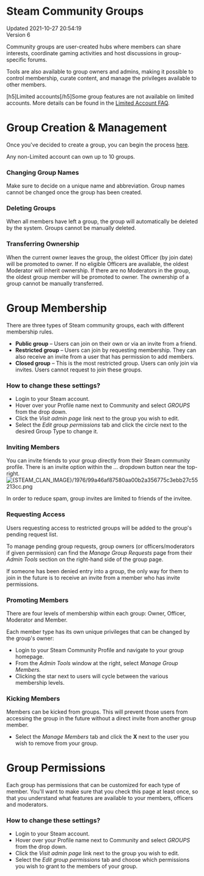 # Steam Community Groups
Updated 2021-10-27 20:54:19  
Version 6  

Community groups are user-created hubs where members can share interests, coordinate gaming activities and host discussions in group-specific forums.  
  
Tools are also available to group owners and admins, making it possible to control membership, curate content, and manage the privileges available to other members.  
  
 [h5]Limited accounts[/h5]Some group features are not available on limited accounts. More details can be found in the [Limited Account FAQ](https://help.steampowered.com/en/faqs/view/71D3-35C2-AD96-AA3A).  
  
# Group Creation & Management
Once you've decided to create a group, you can begin the process [here](http://steamcommunity.com/actions/GroupCreate).  
  
Any non-Limited account can own up to 10 groups.  
  
### Changing Group Names
Make sure to decide on a unique name and abbreviation. Group names cannot be changed once the group has been created.  
  
### Deleting Groups
When all members have left a group, the group will automatically be deleted by the system. Groups cannot be manually deleted.  
  
### Transferring Ownership
When the current owner leaves the group, the oldest Officer (by join date) will be promoted to owner. If no eligible Officers are available, the oldest Moderator will inherit ownership. If there are no Moderators in the group, the oldest group member will be promoted to owner. The ownership of a group cannot be manually transferred.  
  
  
# Group Membership
There are three types of Steam community groups, each with different membership rules.  

* **Public group** – Users can join on their own or via an invite from a friend.
* **Restricted group** – Users can join by requesting membership. They can also receive an invite from a user that has permission to add members.
* **Closed group** – This is the most restricted group. Users can only join via invites. Users cannot request to join these groups.

    
### How to change these settings?
  

* Login to your Steam account.
* Hover over your Profile name next to Community and select *GROUPS* from the drop down.
* Click the *Visit admin page* link next to the group you wish to edit.
* Select the *Edit group permissions* tab and click the circle next to the desired Group Type to change it.

    
### Inviting Members
You can invite friends to your group directly from their Steam community profile. There is an invite option within the *...* dropdown button near the top-right.  
![{STEAM_CLAN_IMAGE}/1976/99a46af87580aa00b2a356775c3ebb27c55213cc.png]({STEAM_CLAN_IMAGE}/1976/99a46af87580aa00b2a356775c3ebb27c55213cc.png)  
  
In order to reduce spam, group invites are limited to friends of the invitee.  
  
### Requesting Access
Users requesting access to restricted groups will be added to the group's pending request list.  
  
To manage pending group requests, group owners (or officers/moderators if given permission) can find the *Manage Group Requests* page from their *Admin Tools* section on the right-hand side of the group page.  
  
If someone has been denied entry into a group, the only way for them to join in the future is to receive an invite from a member who has invite permissions.  
  
### Promoting Members
There are four levels of membership within each group: Owner, Officer, Moderator and Member.  
  
Each member type has its own unique privileges that can be changed by the group's owner:  

* Login to your Steam Community Profile and navigate to your group homepage.
* From the *Admin Tools* window at the right, select *Manage Group Members.*
* Clicking the star next to users will cycle between the various membership levels.

    
### Kicking Members
Members can be kicked from groups. This will prevent those users from accessing the group in the future without a direct invite from another group member.  

* Select the *Manage Members* tab and click the **X** next to the user you wish to remove from your group.

    
  
# Group Permissions
Each group has permissions that can be customized for each type of member. You'll want to make sure that you check this page at least once, so that you understand what features are available to your members, officers and moderators.  
  
### How to change these settings?

* Login to your Steam account.
* Hover over your Profile name next to Community and select *GROUPS* from the drop down.
* Click the *Visit admin page* link next to the group you wish to edit.
* Select the *Edit group permissions* tab and choose which permissions you wish to grant to the members of your group.